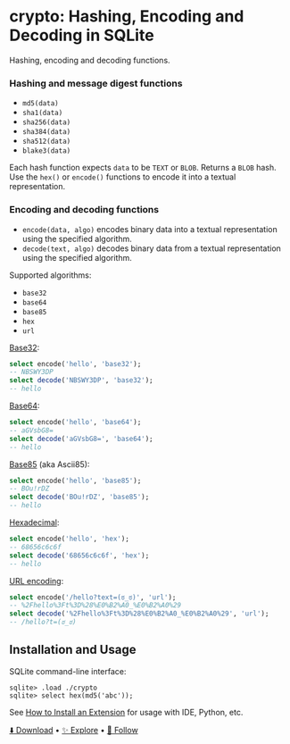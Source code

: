 # crypto: Hashing, Encoding and Decoding in SQLite

Hashing, encoding and decoding functions.

### Hashing and message digest functions

-   `md5(data)`
-   `sha1(data)`
-   `sha256(data)`
-   `sha384(data)`
-   `sha512(data)`
-   `blake3(data)`

Each hash function expects `data` to be `TEXT` or `BLOB`. Returns a `BLOB` hash. Use the `hex()` or `encode()` functions to encode it into a textual representation.

### Encoding and decoding functions

-   `encode(data, algo)` encodes binary data into a textual representation using the specified algorithm.
-   `decode(text, algo)` decodes binary data from a textual representation using the specified algorithm.

Supported algorithms:

-   `base32`
-   `base64`
-   `base85`
-   `hex`
-   `url`

[Base32](https://en.wikipedia.org/wiki/Base32):

```sql
select encode('hello', 'base32');
-- NBSWY3DP
select decode('NBSWY3DP', 'base32');
-- hello
```

[Base64](https://en.wikipedia.org/wiki/Base64):

```sql
select encode('hello', 'base64');
-- aGVsbG8=
select decode('aGVsbG8=', 'base64');
-- hello
```

[Base85](https://en.wikipedia.org/wiki/Ascii85) (aka Ascii85):

```sql
select encode('hello', 'base85');
-- BOu!rDZ
select decode('BOu!rDZ', 'base85');
-- hello
```

[Hexadecimal](https://en.wikipedia.org/wiki/Hexadecimal):

```sql
select encode('hello', 'hex');
-- 68656c6c6f
select decode('68656c6c6f', 'hex');
-- hello
```

[URL encoding](https://en.wikipedia.org/wiki/URL_encoding):

```sql
select encode('/hello?text=(ಠ_ಠ)', 'url');
-- %2Fhello%3Ft%3D%28%E0%B2%A0_%E0%B2%A0%29
select decode('%2Fhello%3Ft%3D%28%E0%B2%A0_%E0%B2%A0%29', 'url');
-- /hello?t=(ಠ_ಠ)
```

## Installation and Usage

SQLite command-line interface:

```
sqlite> .load ./crypto
sqlite> select hex(md5('abc'));
```

See [How to Install an Extension](install.md) for usage with IDE, Python, etc.

[⬇️ Download](https://github.com/nalgeon/sqlean/releases/latest) •
[✨ Explore](https://github.com/nalgeon/sqlean) •
[🚀 Follow](https://antonz.org/subscribe/)

